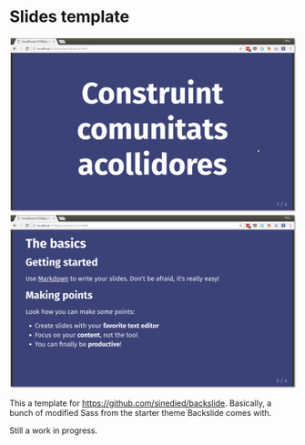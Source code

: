 # Slides template

![](cover.png) ![](slide.png)

This a template for https://github.com/sinedied/backslide. Basically, a bunch of modified Sass from the starter theme Backslide comes with.

Still a work in progress.
